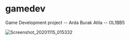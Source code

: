 # gamedev
Game Development project -- Arda Burak Atila -- OL1BB5

![Screenshot_20201115_015332](https://user-images.githubusercontent.com/56447709/99160315-4cef0b00-26e6-11eb-9e4e-85ca374fea68.png)

